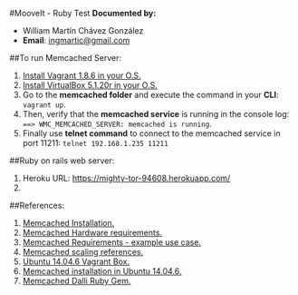 #MooveIt - Ruby Test
**Documented by:** 
- William Martín Chávez González
- **Email**: ingmartic@gmail.com

##To run Memcached Server:
 1. [Install Vagrant 1.8.6 in your O.S.](https://releases.hashicorp.com/vagrant/1.8.6/)
 2. [Install VirtualBox 5.1.20r in your O.S.](https://download.virtualbox.org/virtualbox/5.1.20/)
 3. Go to the **memcached folder** and execute the command in your **CLI**: `vagrant up`.
 4. Then, verify that the **memcached service** is running in the console log: `==> WMC_MEMCACHED_SERVER: memcached is running`.
 5. Finally use **telnet command** to connect to the memcached service in port 11211: `telnet 192.168.1.235 11211`

##Ruby on rails web server:
1. Heroku URL: https://mighty-tor-94608.herokuapp.com/ 
2. 

##References:
 
1. [Memcached Installation.](https://memcached.org/downloads)
2. [Memcached Hardware requirements.](https://github.com/memcached/memcached/wiki/Hardware)
3. [Memcached Requirements - example use case.](https://github.com/memcached/memcached/wiki/TutorialCachingStory)
4. [Memcached scaling references.](https://www.youtube.com/watch?v=1MAgt0bFdwM)
5. [Ubuntu 14.04.6 Vagrant Box.](https://app.vagrantup.com/ubuntu/boxes/trusty64)
6. [Memcached installation in Ubuntu 14.04.6.](https://www.digitalocean.com/community/tutorials/how-to-install-and-secure-memcached-on-ubuntu-16-04)
7. [Memcached Dalli Ruby Gem.](https://redislabs.com/lp/rails-memcached/)